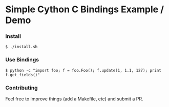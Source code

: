 # Simple Cython C Bindings Example / Demo

### Install

```
$ ./install.sh
```

### Use Bindings

```
$ python -c "import foo; f = foo.Foo(); f.update(1, 1.1, 127); print f.get_fields()"
```

### Contributing
Feel free to improve things (add a Makefile, etc) and submit a PR.
